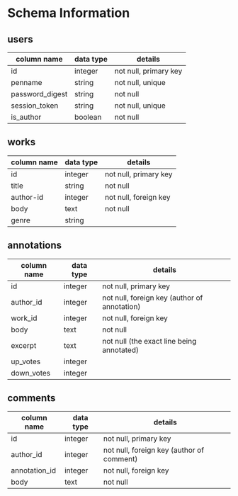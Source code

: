 # Schema Information

## users
column name     | data type | details
----------------|-----------|-----------------------
id              | integer   | not null, primary key
penname         | string    | not null, unique
password_digest | string    | not null
session_token   | string    | not null, unique
is_author       | boolean   | not null

## works
column name     | data type | details
----------------|-----------|-----------------------
id              | integer   | not null, primary key
title           | string    | not null
author-id       | integer   | not null, foreign key
body            | text      | not null
genre           | string    |

## annotations
column name | data type | details
------------|-----------|-----------------------
id          | integer   | not null, primary key
author_id   | integer   | not null, foreign key (author of annotation)
work_id     | integer   | not null, foreign key
body        | text      | not null
excerpt     | text      | not null (the exact line being annotated)
up_votes    | integer   |
down_votes  | integer   |

## comments
column name   | data type | details
--------------|-----------|-----------------------
id            | integer   | not null, primary key
author_id     | integer   | not null, foreign key (author of comment)
annotation_id | integer   | not null, foreign key
body          | text      | not null